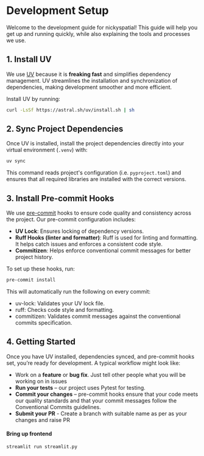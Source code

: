 # Development Setup

Welcome to the development guide for nickyspatial! This guide will help you get up and running quickly, while also explaining the tools and processes we use.

## 1. Install UV

We use [UV](https://docs.astral.sh/uv/getting-started/installation/#standalone-installer) because it is **freaking fast** and simplifies dependency management. UV streamlines the installation and synchronization of dependencies, making development smoother and more efficient.

Install UV by running:

```bash
curl -LsSf https://astral.sh/uv/install.sh | sh
```


## 2. Sync Project Dependencies

Once UV is installed, install the project dependencies directly into your virtual environment (`.venv`) with:

```bash
uv sync
```

This command reads project's configuration (i.e. `pyproject.toml`) and ensures that all required libraries are installed with the correct versions.

## 3. Install Pre-commit Hooks

We use [pre-commit](https://pre-commit.com/) hooks to ensure code quality and consistency across the project. Our pre-commit configuration includes:

- **UV Lock**: Ensures locking of dependency versions.
- **Ruff Hooks (linter and formatter)**: Ruff is used for linting and formatting. It helps catch issues and enforces a consistent code style.
- **Commitizen**: Helps enforce conventional commit messages for better project history.

To set up these hooks, run:

```bash
pre-commit install
```

This will automatically run the following on every commit:

- uv-lock: Validates your UV lock file.
- ruff: Checks code style and formatting.
- commitizen: Validates commit messages against the conventional commits specification.

## 4. Getting Started

Once you have UV installed, dependencies synced, and pre-commit hooks set, you’re ready for development. A typical workflow might look like:

- Work on a **feature** or **bug fix**. Just tell other people what you will be working on in issues
- **Run your tests** – our project uses Pytest for testing.
- **Commit your changes** – pre-commit hooks ensure that your code meets our quality standards and that your commit messages follow the Conventional Commits guidelines.
- **Submit your PR** - Create a branch with suitable name as per as your changes and raise PR

#### Bring up frontend

```bash
streamlit run streamlit.py
```
